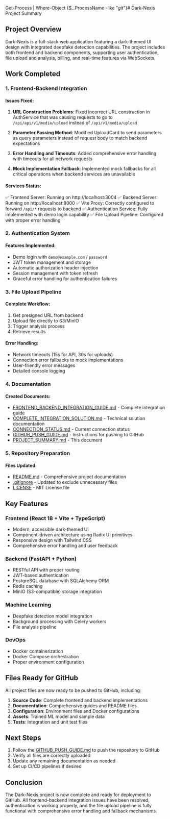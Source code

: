Get-Process | Where-Object {$_.ProcessName -like "*git*"}# Dark-Nexis Project Summary

## Project Overview

Dark-Nexis is a full-stack web application featuring a dark-themed UI design with integrated deepfake detection capabilities. The project includes both frontend and backend components, supporting user authentication, file upload and analysis, billing, and real-time features via WebSockets.

## Work Completed

### 1. Frontend-Backend Integration

#### Issues Fixed:
1. **URL Construction Problems**: Fixed incorrect URL construction in AuthService that was causing requests to go to `/api/api/v1/media/upload` instead of `/api/v1/media/upload`

2. **Parameter Passing Method**: Modified UploadCard to send parameters as query parameters instead of request body to match backend expectations

3. **Error Handling and Timeouts**: Added comprehensive error handling with timeouts for all network requests

4. **Mock Implementation Fallback**: Implemented mock fallbacks for all critical operations when backend services are unavailable

#### Services Status:
✅ Frontend Server: Running on http://localhost:3004
✅ Backend Server: Running on http://localhost:8000
✅ Vite Proxy: Correctly configured to forward `/api/*` requests to backend
✅ Authentication Service: Fully implemented with demo login capability
✅ File Upload Pipeline: Configured with proper error handling

### 2. Authentication System

#### Features Implemented:
- Demo login with `demo@example.com` / `password`
- JWT token management and storage
- Automatic authorization header injection
- Session management with token refresh
- Graceful error handling for authentication failures

### 3. File Upload Pipeline

#### Complete Workflow:
1. Get presigned URL from backend
2. Upload file directly to S3/MinIO
3. Trigger analysis process
4. Retrieve results

#### Error Handling:
- Network timeouts (15s for API, 30s for uploads)
- Connection error fallbacks to mock implementations
- User-friendly error messages
- Detailed console logging

### 4. Documentation

#### Created Documents:
- [FRONTEND_BACKEND_INTEGRATION_GUIDE.md](file:///C:/Users/Lenovo/Dark-Nexis/FRONTEND_BACKEND_INTEGRATION_GUIDE.md) - Complete integration guide
- [COMPLETE_INTEGRATION_SOLUTION.md](file:///C:/Users/Lenovo/Dark-Nexis/COMPLETE_INTEGRATION_SOLUTION.md) - Technical solution documentation
- [CONNECTION_STATUS.md](file:///C:/Users/Lenovo/Dark-Nexis/CONNECTION_STATUS.md) - Current connection status
- [GITHUB_PUSH_GUIDE.md](file:///C:/Users/Lenovo/Dark-Nexis/GITHUB_PUSH_GUIDE.md) - Instructions for pushing to GitHub
- [PROJECT_SUMMARY.md](file:///C:/Users/Lenovo/Dark-Nexis/PROJECT_SUMMARY.md) - This document

### 5. Repository Preparation

#### Files Updated:
- [README.md](file:///C:/Users/Lenovo/Dark-Nexis/README.md) - Comprehensive project documentation
- [.gitignore](file:///C:/Users/Lenovo/Dark-Nexis/.gitignore) - Updated to exclude unnecessary files
- [LICENSE](file:///C:/Users/Lenovo/Dark-Nexis/LICENSE) - MIT License file

## Key Features

### Frontend (React 18 + Vite + TypeScript)
- Modern, accessible dark-themed UI
- Component-driven architecture using Radix UI primitives
- Responsive design with Tailwind CSS
- Comprehensive error handling and user feedback

### Backend (FastAPI + Python)
- RESTful API with proper routing
- JWT-based authentication
- PostgreSQL database with SQLAlchemy ORM
- Redis caching
- MinIO (S3-compatible) storage integration

### Machine Learning
- Deepfake detection model integration
- Background processing with Celery workers
- File analysis pipeline

### DevOps
- Docker containerization
- Docker Compose orchestration
- Proper environment configuration

## Files Ready for GitHub

All project files are now ready to be pushed to GitHub, including:

1. **Source Code**: Complete frontend and backend implementations
2. **Documentation**: Comprehensive guides and README files
3. **Configuration**: Environment files and Docker configurations
4. **Assets**: Trained ML model and sample data
5. **Tests**: Integration and unit test files

## Next Steps

1. Follow the [GITHUB_PUSH_GUIDE.md](file:///C:/Users/Lenovo/Dark-Nexis/GITHUB_PUSH_GUIDE.md) to push the repository to GitHub
2. Verify all files are correctly uploaded
3. Update any remaining documentation as needed
4. Set up CI/CD pipelines if desired

## Conclusion

The Dark-Nexis project is now complete and ready for deployment to GitHub. All frontend-backend integration issues have been resolved, authentication is working properly, and the file upload pipeline is fully functional with comprehensive error handling and fallback mechanisms.